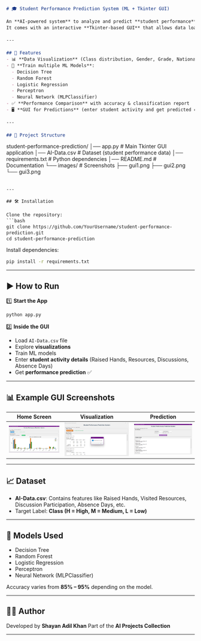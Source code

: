 

```markdown
# 🎓 Student Performance Prediction System (ML + Tkinter GUI)

An **AI-powered system** to analyze and predict **student performance** using **Machine Learning models**.  
It comes with an interactive **Tkinter-based GUI** that allows data loading, visualization, model training, and real-time predictions.

---

## 🚀 Features
- 📊 **Data Visualization** (Class distribution, Gender, Grade, Nationality, etc.)
- 🤖 **Train multiple ML Models**:
  - Decision Tree  
  - Random Forest  
  - Logistic Regression  
  - Perceptron  
  - Neural Network (MLPClassifier)
- ✅ **Performance Comparison** with accuracy & classification report
- 🖥️ **GUI for Predictions** (enter student activity and get predicted class)

---

## 📂 Project Structure
```

student-performance-prediction/
│── app.py                 # Main Tkinter GUI application
│── AI-Data.csv            # Dataset (student performance data)
│── requirements.txt        # Python dependencies
│── README.md               # Documentation
└── images/                 # Screenshots
├── gui1.png
├── gui2.png
└── gui3.png

````

---

## 🛠️ Installation

Clone the repository:
```bash
git clone https://github.com/YourUsername/student-performance-prediction.git
cd student-performance-prediction
````

Install dependencies:

```bash
pip install -r requirements.txt
```

---

## ▶️ How to Run

1️⃣ **Start the App**

```bash
python app.py
```

2️⃣ **Inside the GUI**

* Load `AI-Data.csv` file
* Explore **visualizations**
* Train ML models
* Enter **student activity details** (Raised Hands, Resources, Discussions, Absence Days)
* Get **performance prediction** ✅

---

## 📊 Example GUI Screenshots

| Home Screen              | Visualization                     | Prediction                     |
| ------------------------ | --------------------------------- | ------------------------------ |
| ![Home](images/gui1.png) | ![Visualization](images/gui2.png) | ![Prediction](images/gui3.png) |

---

## 📈 Dataset

* **AI-Data.csv**: Contains features like Raised Hands, Visited Resources, Discussion Participation, Absence Days, etc.
* Target Label: **Class (H = High, M = Medium, L = Low)**

---

## 🧠 Models Used

* Decision Tree
* Random Forest
* Logistic Regression
* Perceptron
* Neural Network (MLPClassifier)

Accuracy varies from **85% – 95%** depending on the model.

---

## 👨‍💻 Author

Developed by **Shayan Adil Khan**
Part of the **AI Projects Collection**

---

```
